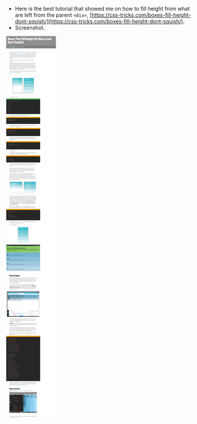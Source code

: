 * Here is the best tutorial that showed me on how to fill height from what are left from the parent `<div>`, [https://css-tricks.com/boxes-fill-height-dont-squish/](https://css-tricks.com/boxes-fill-height-dont-squish/).
* Screenshot.

![./20170526-2040-cet-css-display-flex-fill-height-1.png](./20170526-2040-cet-css-display-flex-fill-height-1.png)